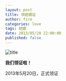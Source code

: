 ```yaml
---
layout: post
title: 领结婚证
author: fire
categories: love 
tags: 结婚
date: 2013/05/20 22:00:00
published: false
---
```


![title](https://image.sideproject.cn/titlex/titlex_109.jpg)

**我们领证啦！**

2013年5月20日，正式领证
